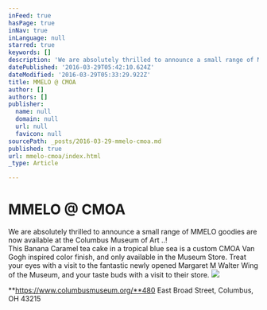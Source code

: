 ```yaml
---
inFeed: true
hasPage: true
inNav: true
inLanguage: null
starred: true
keywords: []
description: 'We are absolutely thrilled to announce a small range of MMELO goodies are now available at the Columbus Museum of Art ..!This Banana Caramel tea cake in a tropical blue sea is a custom CMOA Van Gogh inspired color finish, and only available in the Museum Store. Treat your eyes with a visit to the fantastic newly opened Margaret M Walter Wing of the Museum, and your taste buds with a visit to their store.'
datePublished: '2016-03-29T05:42:10.624Z'
dateModified: '2016-03-29T05:33:29.922Z'
title: MMELO @ CMOA
author: []
authors: []
publisher:
  name: null
  domain: null
  url: null
  favicon: null
sourcePath: _posts/2016-03-29-mmelo-cmoa.md
published: true
url: mmelo-cmoa/index.html
_type: Article

---
```

# MMELO @ CMOA

We are absolutely thrilled to announce a small range of MMELO goodies are now available at the Columbus Museum of Art ..!  
This Banana Caramel tea cake in a tropical blue sea is a custom CMOA Van Gogh inspired color finish, and only available in the Museum Store. Treat your eyes with a visit to the fantastic newly opened Margaret M Walter Wing of the Museum, and your taste buds with a visit to their store.
![](https://the-grid-user-content.s3-us-west-2.amazonaws.com/f10881d7-690b-466e-ab6b-8333b40a4baa.jpg)

**https://www.columbusmuseum.org/**480 East Broad Street, Columbus, OH 43215